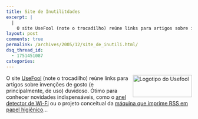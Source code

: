 ```yaml
---
title: Site de Inutilitdades
excerpt: |
  |
    O site UseFool (note o trocadilho) reúne links para artigos sobre invenções de gosto (e principalmente, de uso) duvidoso. Ótimo para conhecer novidades indispensáveis, como o anel detector de Wi-Fi ou o projeto conceitual da máquina que imprime RSS em...
layout: post
comments: true
permalink: /archives/2005/12/site_de_inutili.html/
dsq_thread_id:
  - 1751451087
categories:
---
```

<img title="Logotipo do Usefool" src="//chester.me/archives/img/usefool.gif" width="160" height="60" align="right" style="msrgin-left:2px" />O site [UseFool][1] (note o trocadilho) reúne links para artigos sobre invenções de gosto (e principalmente, de uso) duvidoso. Ótimo para conhecer novidades indispensáveis, como o [anel detector de Wi-Fi][2] ou o projeto conceitual da [máquina que imprime RSS em papel higiênico][3]&#8230;

 [1]: http://usefool.interneh.com/
 [2]: http://neil.moon-beam.com/users/kris/index.htm
 [3]: http://www.djspyhunter.com/teapot/2005/12/rsstroom-reader-toilet-paper-printer.html
